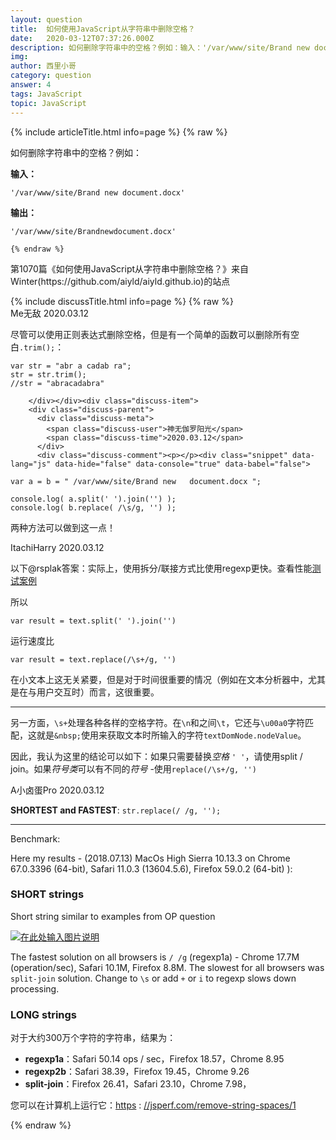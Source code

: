 ```yaml
---
layout: question
title:  如何使用JavaScript从字符串中删除空格？
date:   2020-03-12T07:37:26.000Z
description: 如何删除字符串中的空格？例如：输入：'/var/www/site/Brand new document.docx'输出：'/var/ww...
img: 
author: 西里小哥
category: question
answer: 4
tags: JavaScript
topic: JavaScript
---
```

<div class="article-root">
  <div class="article">
    {% include articleTitle.html info=page %}
    {% raw %}
    <div class="article-content"><p><font style="vertical-align: inherit;"><font style="vertical-align: inherit;">如何删除字符串中的空格？</font><font style="vertical-align: inherit;">例如：</font></font></p>

<p><strong><font style="vertical-align: inherit;"><font style="vertical-align: inherit;">输入：</font></font></strong></p>

<pre><code>'/var/www/site/Brand new document.docx'
</code></pre>

<p><strong><font style="vertical-align: inherit;"><font style="vertical-align: inherit;">输出：</font></font></strong></p>

<pre><code>'/var/www/site/Brandnewdocument.docx'
</code></pre></div>
    {% endraw %}
  </div>
  <p class="winter_mark">第1070篇《如何使用JavaScript从字符串中删除空格？》来自Winter(https://github.com/aiyld/aiyld.github.io)的站点</p>
  <div class="discuss-wrapper">
    {% include discussTitle.html info=page %}
    {% raw %}
    <div class="discuss-list">
    <div class="discuss-item">
        <div class="discuss-parent">
          <div class="discuss-meta">
            <span class="discuss-user">Me无敌</span>
            <span class="discuss-time">2020.03.12</span>
          </div>
          <div class="discuss-comment"><p><font style="vertical-align: inherit;"><font style="vertical-align: inherit;">尽管可以使用正则表达式删除空格，但是有一个简单的函数可以删除所有空白</font></font><code>.trim();</code><font style="vertical-align: inherit;"><font style="vertical-align: inherit;">：</font></font></p>

<pre><code>var str = "abr a cadab ra";<font></font>
str = str.trim();<font></font>
//str = "abracadabra"<font></font>
</code></pre></div>
        </div></div><div class="discuss-item">
        <div class="discuss-parent">
          <div class="discuss-meta">
            <span class="discuss-user">神无伽罗阳光</span>
            <span class="discuss-time">2020.03.12</span>
          </div>
          <div class="discuss-comment"><p></p><div class="snippet" data-lang="js" data-hide="false" data-console="true" data-babel="false">
<div class="snippet-code">
<pre class="snippet-code-js lang-js prettyprint-override"><code>var a = b = " /var/www/site/Brand new   document.docx ";<font></font>
<font></font>
console.log( a.split(' ').join('') );<font></font>
console.log( b.replace( /\s/g, '') ); </code></pre>
</div>
</div>
<p></p>

<p><font style="vertical-align: inherit;"><font style="vertical-align: inherit;">两种方法可以做到这一点！</font></font></p></div>
        </div></div><div class="discuss-item">
        <div class="discuss-parent">
          <div class="discuss-meta">
            <span class="discuss-user">ItachiHarry</span>
            <span class="discuss-time">2020.03.12</span>
          </div>
          <div class="discuss-comment"><p><font style="vertical-align: inherit;"><font style="vertical-align: inherit;">以下@rsplak答案：实际上，使用拆分/联接方式比使用regexp更快。</font><font style="vertical-align: inherit;">查看性能</font></font><a href="https://jsperf.com/best-remove-spaces" rel="noreferrer"><font style="vertical-align: inherit;"><font style="vertical-align: inherit;">测试案例</font></font></a></p>

<p><font style="vertical-align: inherit;"><font style="vertical-align: inherit;">所以 </font></font></p>

<p><code>var result = text.split(' ').join('')</code></p>

<p><font style="vertical-align: inherit;"><font style="vertical-align: inherit;">运行速度比</font></font></p>

<p><code>var result = text.replace(/\s+/g, '')</code></p>

<p><font style="vertical-align: inherit;"><font style="vertical-align: inherit;">在小文本上这无关紧要，但是对于时间很重要的情况（例如在文本分析器中，尤其是在与用户交互时）而言，这很重要。</font></font></p>

<hr>

<p><font style="vertical-align: inherit;"><font style="vertical-align: inherit;">另一方面，</font></font><code>\s+</code><font style="vertical-align: inherit;"><font style="vertical-align: inherit;">处理各种各样的空格字符。</font><font style="vertical-align: inherit;">在</font></font><code>\n</code><font style="vertical-align: inherit;"><font style="vertical-align: inherit;">和之间</font></font><code>\t</code><font style="vertical-align: inherit;"><font style="vertical-align: inherit;">，它还与</font></font><code>\u00a0</code><font style="vertical-align: inherit;"><font style="vertical-align: inherit;">字符</font><font style="vertical-align: inherit;">匹配</font><font style="vertical-align: inherit;">，这就是</font></font><code>&amp;nbsp;</code><font style="vertical-align: inherit;"><font style="vertical-align: inherit;">使用来获取文本时所输入的字符</font></font><code>textDomNode.nodeValue</code><font style="vertical-align: inherit;"><font style="vertical-align: inherit;">。</font></font></p>

<p><font style="vertical-align: inherit;"><font style="vertical-align: inherit;">因此，我认为这里的结论可以如下：如果只需要替换</font></font><em><font style="vertical-align: inherit;"><font style="vertical-align: inherit;">空格</font></font></em> <code>' '</code><font style="vertical-align: inherit;"><font style="vertical-align: inherit;">，请使用split / join。</font><font style="vertical-align: inherit;">如果</font></font><em><font style="vertical-align: inherit;"><font style="vertical-align: inherit;">符号类</font></font></em><font style="vertical-align: inherit;"><font style="vertical-align: inherit;">可以有不同的</font><em><font style="vertical-align: inherit;">符号</font></em><font style="vertical-align: inherit;"> -使用</font></font><code>replace(/\s+/g, '')</code></p></div>
        </div></div><div class="discuss-item">
        <div class="discuss-parent">
          <div class="discuss-meta">
            <span class="discuss-user">A小卤蛋Pro</span>
            <span class="discuss-time">2020.03.12</span>
          </div>
          <div class="discuss-comment"><p><strong>SHORTEST and FASTEST</strong>: <code>str.replace(/ /g, '');</code></p>

<hr>

<p>Benchmark:</p>

<p>Here my results - (2018.07.13) MacOs High Sierra 10.13.3 on Chrome 67.0.3396 (64-bit), Safari 11.0.3 (13604.5.6), Firefox 59.0.2 (64-bit) ):</p>

<h3>SHORT strings</h3>

<p>Short string similar to examples from OP question</p>

<p><a href="https://i.stack.imgur.com/RcsMa.png" rel="noreferrer"><img src="https://i.stack.imgur.com/RcsMa.png" alt="在此处输入图片说明"></a></p>

<p>The fastest solution on all browsers is <code>/ /g</code> (regexp1a) -  Chrome 17.7M (operation/sec), Safari 10.1M, Firefox 8.8M. The slowest for all browsers was <code>split-join</code> solution. Change <code></code> to <code>\s</code> or add <code>+</code> or <code>i</code> to regexp slows down processing.</p>

<h3>LONG strings</h3>

<p><font style="vertical-align: inherit;"><font style="vertical-align: inherit;">对于大约300万个字符的字符串，结果为：</font></font></p>

<ul>
<li><strong><font style="vertical-align: inherit;"><font style="vertical-align: inherit;">regexp1a</font></font></strong><font style="vertical-align: inherit;"><font style="vertical-align: inherit;">：Safari 50.14 ops / sec，Firefox 18.57，Chrome 8.95</font></font></li>
<li><strong><font style="vertical-align: inherit;"><font style="vertical-align: inherit;">regexp2b</font></font></strong><font style="vertical-align: inherit;"><font style="vertical-align: inherit;">：Safari 38.39，Firefox 19.45，Chrome 9.26</font></font></li>
<li><strong><font style="vertical-align: inherit;"><font style="vertical-align: inherit;">split-join</font></font></strong><font style="vertical-align: inherit;"><font style="vertical-align: inherit;">：Firefox 26.41，Safari 23.10，Chrome 7.98，</font></font></li>
</ul>

<p><font style="vertical-align: inherit;"><font style="vertical-align: inherit;">您可以在计算机上运行它：</font><a href="https://jsperf.com/remove-string-spaces/1" rel="noreferrer"><font style="vertical-align: inherit;">https</font></a><font style="vertical-align: inherit;"> : </font></font><a href="https://jsperf.com/remove-string-spaces/1" rel="noreferrer"><font style="vertical-align: inherit;"><font style="vertical-align: inherit;">//jsperf.com/remove-string-spaces/1</font></font></a></p></div>
        </div></div>
    </div>
    {% endraw %}
  </div>
<div>

